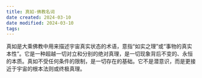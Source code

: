 ```yaml
---
title: 真如-佛教名词
date created: 2024-03-10
date modified: 2024-03-10
tags:
---
```

真如是大乘佛教中用来描述宇宙真实状态的术语，意指“如实之理”或“事物的真实本性”。它是一种超越一切对立和分别的绝对真理，是一切现象背后不变的、永恒的本质。真如不受任何条件的限制，是一切存在的基础。它不是潜意识，而是更接近于宇宙的根本法则或终极真理。